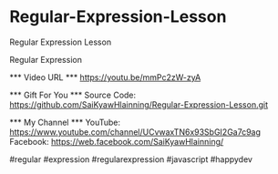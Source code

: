 # Regular-Expression-Lesson
Regular Expression Lesson

Regular Expression

*** Video URL ***
https://youtu.be/mmPc2zW-zyA

*** Gift For You ***
Source Code: https://github.com/SaiKyawHlainning/Regular-Expression-Lesson.git

*** My Channel ***
YouTube: https://www.youtube.com/channel/UCvwaxTN6x93SbGI2Ga7c9ag
Facebook: https://web.facebook.com/SaiKyawHlainning/

#regular
#expression
#regularexpression
#javascript
#happydev
